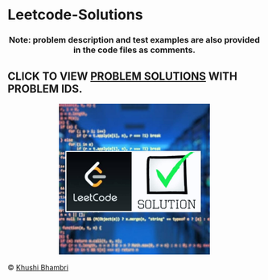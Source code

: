 # Leetcode-Solutions
<h3 align="center"> 
  Note: problem description and test examples are also provided in the code files as comments.
</h3> 

## CLICK TO VIEW [PROBLEM SOLUTIONS](https://github.com/KhushiBhambri/Leetcode-Solutions) WITH PROBLEM IDS.

<p align="center">
<img src="LS.jpeg" width=300> 
</p>

<these are coments>


&copy; [Khushi Bhambri](https://github.com/KhushiBhambri/)
